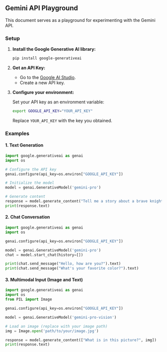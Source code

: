 ## Gemini API Playground

This document serves as a playground for experimenting with the Gemini API.

### Setup

1. **Install the Google Generative AI library:**

    ```bash
    pip install google-generativeai
    ```

2. **Get an API Key:**

    * Go to the [Google AI Studio](https://aistudio.google.com/).
    * Create a new API key.

3. **Configure your environment:**

    Set your API key as an environment variable:

    ```bash
    export GOOGLE_API_KEY="YOUR_API_KEY"
    ```

    Replace `YOUR_API_KEY` with the key you obtained.

### Examples

#### 1. Text Generation

```python
import google.generativeai as genai
import os

# Configure the API key
genai.configure(api_key=os.environ["GOOGLE_API_KEY"])

# Initialize the model
model = genai.GenerativeModel('gemini-pro')

# Generate content
response = model.generate_content("Tell me a story about a brave knight.")
print(response.text)
```

#### 2. Chat Conversation

```python
import google.generativeai as genai
import os

genai.configure(api_key=os.environ["GOOGLE_API_KEY"])

model = genai.GenerativeModel('gemini-pro')
chat = model.start_chat(history=[])

print(chat.send_message("Hello, how are you?").text)
print(chat.send_message("What's your favorite color?").text)
```

#### 3. Multimodal Input (Image and Text)

```python
import google.generativeai as genai
import os
from PIL import Image

genai.configure(api_key=os.environ["GOOGLE_API_KEY"])

model = genai.GenerativeModel('gemini-pro-vision')

# Load an image (replace with your image path)
img = Image.open('path/to/your/image.jpg')

response = model.generate_content(["What is in this picture?", img])
print(response.text)
